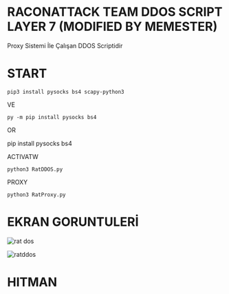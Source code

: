 # RACONATTACK TEAM DDOS SCRIPT LAYER 7 (MODIFIED BY MEMESTER)

Proxy Sistemi İle Çalışan DDOS Scriptidir  

# START

`pip3 install pysocks bs4 scapy-python3`

VE

`py -m pip install pysocks bs4`

OR 

pip install pysocks bs4

ACTIVATW

`python3 RatDDOS.py`

PROXY

`python3 RatProxy.py`




# EKRAN GORUNTULERİ

![rat dos](https://user-images.githubusercontent.com/46251016/50542702-00bf7e00-0bd5-11e9-98e1-ca8f474cd430.jpg)



![ratddos](https://user-images.githubusercontent.com/46251016/50542704-01581480-0bd5-11e9-9194-13ca6be0f9ee.jpg)









# HITMAN
